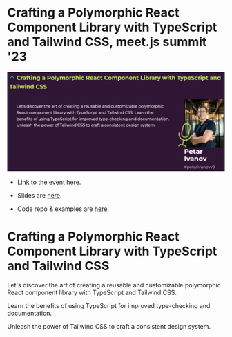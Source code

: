 # Crafting a Polymorphic React Component Library with TypeScript and Tailwind CSS, meet.js summit '23

![](img-from-website.png)

- Link to the event [here](https://summit.meetjs.pl/2023/).

- Slides are [here](https://petarivanov.me/crafting-polymorphic-react-component-library-meetjs-2023.pdf).

- Code repo & examples are [here](https://github.com/petarivanovv9/polymorphic-react-component-library).

# Crafting a Polymorphic React Component Library with TypeScript and Tailwind CSS

Let's discover the art of creating a reusable and customizable polymorphic React component library with TypeScript and Tailwind CSS.

Learn the benefits of using TypeScript for improved type-checking and documentation.

Unleash the power of Tailwind CSS to craft a consistent design system.
